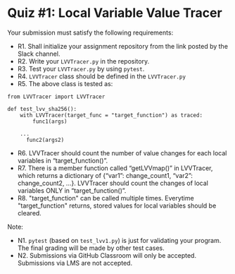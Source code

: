 # Quiz #1: Local Variable Value Tracer


Your submission must satisfy the following requirements:

* R1. Shall initialize your assignment repository from the link posted by the Slack channel.
* R2. Write your `LVVTracer.py` in the repository.
* R3. Test your `LVVTracer.py` by using `pytest`.
* R4. `LVVTracer` class should be defined in the `LVVTracer.py`
* R5. The above class is tested as:

```
from LVVTracer import LVVTracer

def test_lvv_sha256():
    with LVVTracer(target_func = "target_function") as traced:
        func1(args)

    ...  
	  func2(args2)
```

* R6. LVVTracer should count the number of value changes for each local variables in “target_function()”.
* R7. There is a member function called “getLVVmap()” in LVVTracer, which returns a dictionary of {“var1”: change_count1, “var2”: change_count2, …}.  LVVTracer should count the changes of local variables ONLY in “target_function()”.
* R8. "target_function" can be called multiple times. Everytime "target_function" returns, stored values for local variables should be cleared.



Note:

* N1. `pytest` (based on `test_lvv1.py`) is just for validating your program. The final grading will be made by other test cases.
* N2. Submissions via GitHub Classroom will only be accepted. Submissions via LMS are not accepted.
